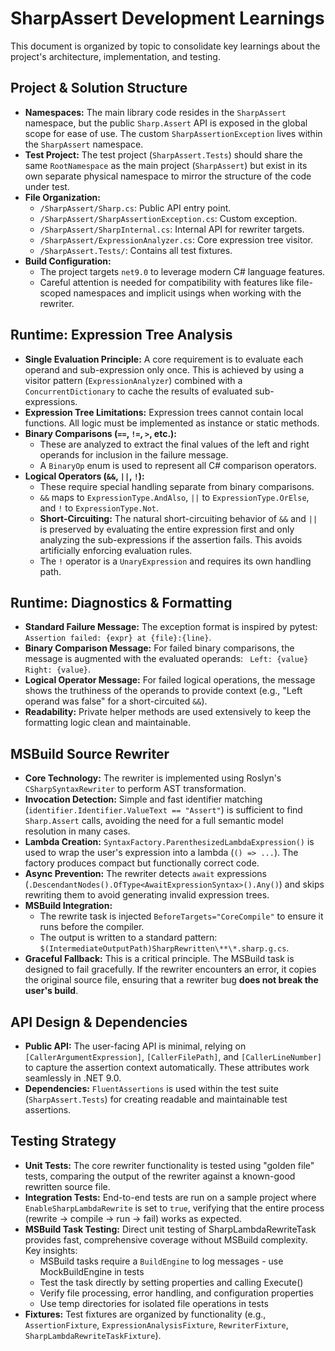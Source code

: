 # SharpAssert Development Learnings

This document is organized by topic to consolidate key learnings about the project's architecture, implementation, and testing.

## Project & Solution Structure

- **Namespaces:** The main library code resides in the `SharpAssert` namespace, but the public `Sharp.Assert` API is exposed in the global scope for ease of use. The custom `SharpAssertionException` lives within the `SharpAssert` namespace.
- **Test Project:** The test project (`SharpAssert.Tests`) should share the same `RootNamespace` as the main project (`SharpAssert`) but exist in its own separate physical namespace to mirror the structure of the code under test.
- **File Organization:**
    - `/SharpAssert/Sharp.cs`: Public API entry point.
    - `/SharpAssert/SharpAssertionException.cs`: Custom exception.
    - `/SharpAssert/SharpInternal.cs`: Internal API for rewriter targets.
    - `/SharpAssert/ExpressionAnalyzer.cs`: Core expression tree visitor.
    - `/SharpAssert.Tests/`: Contains all test fixtures.
- **Build Configuration:**
    - The project targets `net9.0` to leverage modern C# language features.
    - Careful attention is needed for compatibility with features like file-scoped namespaces and implicit usings when working with the rewriter.

## Runtime: Expression Tree Analysis

- **Single Evaluation Principle:** A core requirement is to evaluate each operand and sub-expression only once. This is achieved by using a visitor pattern (`ExpressionAnalyzer`) combined with a `ConcurrentDictionary` to cache the results of evaluated sub-expressions.
- **Expression Tree Limitations:** Expression trees cannot contain local functions. All logic must be implemented as instance or static methods.
- **Binary Comparisons (`==`, `!=`, `>`, etc.):**
    - These are analyzed to extract the final values of the left and right operands for inclusion in the failure message.
    - A `BinaryOp` enum is used to represent all C# comparison operators.
- **Logical Operators (`&&`, `||`, `!`):**
    - These require special handling separate from binary comparisons.
    - `&&` maps to `ExpressionType.AndAlso`, `||` to `ExpressionType.OrElse`, and `!` to `ExpressionType.Not`.
    - **Short-Circuiting:** The natural short-circuiting behavior of `&&` and `||` is preserved by evaluating the entire expression first and only analyzing the sub-expressions if the assertion fails. This avoids artificially enforcing evaluation rules.
    - The `!` operator is a `UnaryExpression` and requires its own handling path.

## Runtime: Diagnostics & Formatting

- **Standard Failure Message:** The exception format is inspired by pytest: `Assertion failed: {expr} at {file}:{line}`.
- **Binary Comparison Message:** For failed binary comparisons, the message is augmented with the evaluated operands: `
  Left: {value}
  Right: {value}`.
- **Logical Operator Message:** For failed logical operations, the message shows the truthiness of the operands to provide context (e.g., "Left operand was false" for a short-circuited `&&`).
- **Readability:** Private helper methods are used extensively to keep the formatting logic clean and maintainable.

## MSBuild Source Rewriter

- **Core Technology:** The rewriter is implemented using Roslyn's `CSharpSyntaxRewriter` to perform AST transformation.
- **Invocation Detection:** Simple and fast identifier matching (`identifier.Identifier.ValueText == "Assert"`) is sufficient to find `Sharp.Assert` calls, avoiding the need for a full semantic model resolution in many cases.
- **Lambda Creation:** `SyntaxFactory.ParenthesizedLambdaExpression()` is used to wrap the user's expression into a lambda (`() => ...`). The factory produces compact but functionally correct code.
- **Async Prevention:** The rewriter detects `await` expressions (`.DescendantNodes().OfType<AwaitExpressionSyntax>().Any()`) and skips rewriting them to avoid generating invalid expression trees.
- **MSBuild Integration:**
    - The rewrite task is injected `BeforeTargets="CoreCompile"` to ensure it runs before the compiler.
    - The output is written to a standard pattern: `$(IntermediateOutputPath)SharpRewritten\**\*.sharp.g.cs`.
- **Graceful Fallback:** This is a critical principle. The MSBuild task is designed to fail gracefully. If the rewriter encounters an error, it copies the original source file, ensuring that a rewriter bug **does not break the user's build**.

## API Design & Dependencies

- **Public API:** The user-facing API is minimal, relying on `[CallerArgumentExpression]`, `[CallerFilePath]`, and `[CallerLineNumber]` to capture the assertion context automatically. These attributes work seamlessly in .NET 9.0.
- **Dependencies:** `FluentAssertions` is used within the test suite (`SharpAssert.Tests`) for creating readable and maintainable test assertions.

## Testing Strategy

- **Unit Tests:** The core rewriter functionality is tested using "golden file" tests, comparing the output of the rewriter against a known-good rewritten source file.
- **Integration Tests:** End-to-end tests are run on a sample project where `EnableSharpLambdaRewrite` is set to `true`, verifying that the entire process (rewrite -> compile -> run -> fail) works as expected.
- **MSBuild Task Testing:** Direct unit testing of SharpLambdaRewriteTask provides fast, comprehensive coverage without MSBuild complexity. Key insights:
  - MSBuild tasks require a `BuildEngine` to log messages - use MockBuildEngine in tests
  - Test the task directly by setting properties and calling Execute() 
  - Verify file processing, error handling, and configuration properties
  - Use temp directories for isolated file operations in tests
- **Fixtures:** Test fixtures are organized by functionality (e.g., `AssertionFixture`, `ExpressionAnalysisFixture`, `RewriterFixture`, `SharpLambdaRewriteTaskFixture`).
